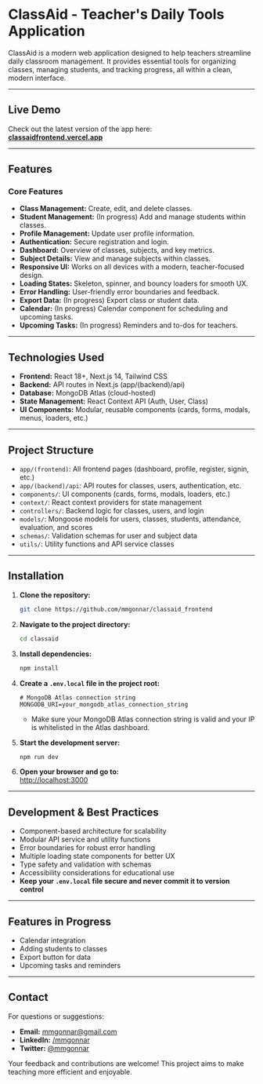# ClassAid - Teacher's Daily Tools Application

ClassAid is a modern web application designed to help teachers streamline daily classroom management. It provides essential tools for organizing classes, managing students, and tracking progress, all within a clean, modern interface.

---

## Live Demo

Check out the latest version of the app here:  
**[classaidfrontend.vercel.app](https://classaidfrontend.vercel.app)**

---

## Features

### Core Features

- **Class Management:** Create, edit, and delete classes.
- **Student Management:** (In progress) Add and manage students within classes.
- **Profile Management:** Update user profile information.
- **Authentication:** Secure registration and login.
- **Dashboard:** Overview of classes, subjects, and key metrics.
- **Subject Details:** View and manage subjects within classes.
- **Responsive UI:** Works on all devices with a modern, teacher-focused design.
- **Loading States:** Skeleton, spinner, and bouncy loaders for smooth UX.
- **Error Handling:** User-friendly error boundaries and feedback.
- **Export Data:** (In progress) Export class or student data.
- **Calendar:** (In progress) Calendar component for scheduling and upcoming tasks.
- **Upcoming Tasks:** (In progress) Reminders and to-dos for teachers.

---

## Technologies Used

- **Frontend:** React 18+, Next.js 14, Tailwind CSS
- **Backend:** API routes in Next.js (app/(backend)/api)
- **Database:** MongoDB Atlas (cloud-hosted)
- **State Management:** React Context API (Auth, User, Class)
- **UI Components:** Modular, reusable components (cards, forms, modals, menus, loaders, etc.)

---

## Project Structure

- `app/(frontend)`: All frontend pages (dashboard, profile, register, signin, etc.)
- `app/(backend)/api`: API routes for classes, users, authentication, etc.
- `components/`: UI components (cards, forms, modals, loaders, etc.)
- `context/`: React context providers for state management
- `controllers/`: Backend logic for classes, users, and login
- `models/`: Mongoose models for users, classes, students, attendance, evaluation, and scores
- `schemas/`: Validation schemas for user and subject data
- `utils/`: Utility functions and API service classes

---

## Installation

1. **Clone the repository:**
   ```bash
   git clone https://github.com/mmgonnar/classaid_frontend
   ```
2. **Navigate to the project directory:**
   ```bash
   cd classaid
   ```
3. **Install dependencies:**
   ```bash
   npm install
   ```
4. **Create a `.env.local` file in the project root:**
   ```env
   # MongoDB Atlas connection string
   MONGODB_URI=your_mongodb_atlas_connection_string
   ```

   - Make sure your MongoDB Atlas connection string is valid and your IP is whitelisted in the Atlas dashboard.
5. **Start the development server:**
   ```bash
   npm run dev
   ```
6. **Open your browser and go to:**  
   [http://localhost:3000](http://localhost:3000)

---

## Development & Best Practices

- Component-based architecture for scalability
- Modular API service and utility functions
- Error boundaries for robust error handling
- Multiple loading state components for better UX
- Type safety and validation with schemas
- Accessibility considerations for educational use
- **Keep your `.env.local` file secure and never commit it to version control**

---

## Features in Progress

- Calendar integration
- Adding students to classes
- Export button for data
- Upcoming tasks and reminders

---

## Contact

For questions or suggestions:

- **Email:** [mmgonnar@gmail.com](mailto:mmgonnar@gmail.com)
- **LinkedIn:** [/mmgonnar](https://www.linkedin.com/in/mmgonnar/)
- **Twitter:** [@mmgonnar](https://x.com/mmgonnar)

Your feedback and contributions are welcome! This project aims to make teaching more efficient and enjoyable.
